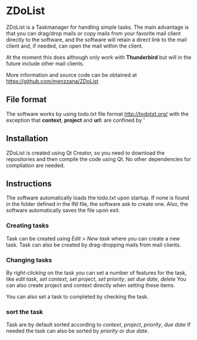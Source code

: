 # ZDoList

ZDoList is a Taskmanager for handling simple tasks.
The main advantage is that you can drag/drop mails or copy mails from your favorite mail client directly to the software, and the software will retain a direct link to the mail client and, if needed, can open the mail within the client.

At the moment this does although only work with **Thunderbird** but will in the future include other
mail clients.

More information and source code can be obtained at
https://github.com/menzzana/ZDoList

## File format

The software works by using todo.txt file format http://todotxt.org/
with the exception that **context**, **project** and **url:** are confined by '

## Installation

ZDoList is created using Qt Creator, so you need to download the repositories
and then compile the code using Qt. No other dependencies for compilation are needed.

## Instructions

The software automatically loads the todo.txt upon startup. If none is found in the folder defined
in the INI file, the software ask to create one.
Also, the software automatically saves the file upon exit.

### Creating tasks

Task can be created using *Edit > New task* where you can create a new task.
Task can also be created by drag-dropping mails from mail clients.

### Changing tasks

By *right-clicking*  on the task you can set a number of features for the task, like *edit task*, *set context*, *set project*, *set priority*, *set due date*, *delete*
You can also create project and context directly when setting these items.

You can also set a task to completed by checking the task.

### sort the task

Task are by default sorted according to *context*, *project*, *priority*, *due date*
If needed the task can also be sorted by *priority* or *due date*.
